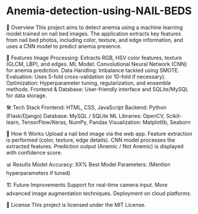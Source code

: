 # Anemia-detection-using-NAIL-BEDS
📌 Overview
This project aims to detect anemia using a machine learning model trained on nail bed images. The application extracts key features from nail bed photos, including color, texture, and edge information, and uses a CNN model to predict anemia presence.

🔬 Features
Image Processing: Extracts RGB, HSV color features, texture (GLCM, LBP), and edges.
ML Model: Convolutional Neural Network (CNN) for anemia prediction.
Data Handling: Imbalance tackled using SMOTE.
Evaluation: Uses 5-fold cross-validation (or 10-fold if necessary).
Optimization: Hyperparameter tuning, regularization, and ensemble methods.
Frontend & Database: User-friendly interface and SQLite/MySQL for data storage.

🛠️ Tech Stack
Frontend: HTML, CSS, JavaScript
Backend: Python (Flask/Django)
Database: MySQL / SQLite
ML Libraries: OpenCV, Scikit-learn, TensorFlow/Keras, NumPy, Pandas
Visualization: Matplotlib, Seaborn

📸 How It Works
Upload a nail bed image via the web app.
Feature extraction is performed (color, texture, edge details).
CNN model processes the extracted features.
Prediction output (Anemic / Not Anemic) is displayed with confidence score.

📊 Results
Model Accuracy: XX%
Best Model Parameters: (Mention hyperparameters if tuned)

🏗️ Future Improvements
Support for real-time camera input.
More advanced image augmentation techniques.
Deployment on cloud platforms.

📜 License
This project is licensed under the MIT License.
